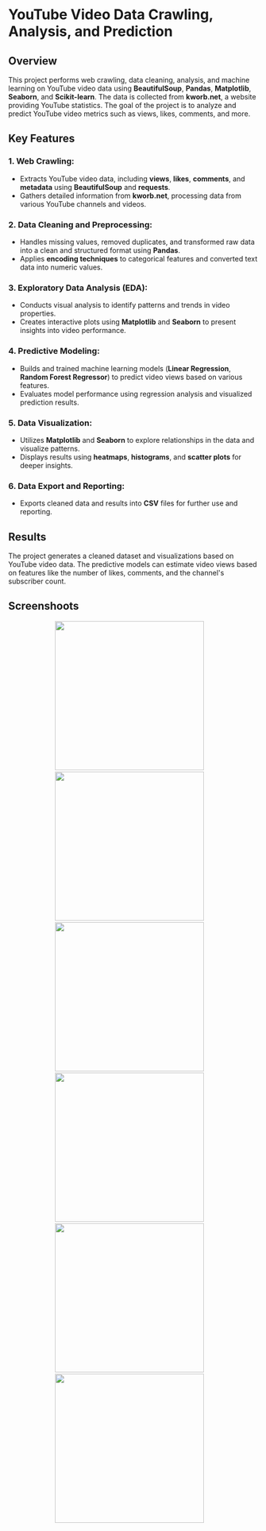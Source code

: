 # YouTube Video Data Crawling, Analysis, and Prediction

## **Overview**
This project performs web crawling, data cleaning, analysis, and machine learning on YouTube video data using **BeautifulSoup**, **Pandas**, **Matplotlib**, **Seaborn**, and **Scikit-learn**. The data is collected from **kworb.net**, a website providing YouTube statistics. The goal of the project is to analyze and predict YouTube video metrics such as views, likes, comments, and more.

## Key Features

### 1. **Web Crawling**:
- Extracts YouTube video data, including **views**, **likes**, **comments**, and **metadata** using **BeautifulSoup** and **requests**.
- Gathers detailed information from **kworb.net**, processing data from various YouTube channels and videos.

### 2. **Data Cleaning and Preprocessing**:
- Handles missing values, removed duplicates, and transformed raw data into a clean and structured format using **Pandas**.
- Applies **encoding techniques** to categorical features and converted text data into numeric values.

### 3. **Exploratory Data Analysis (EDA)**:
- Conducts visual analysis to identify patterns and trends in video properties.
- Creates interactive plots using **Matplotlib** and **Seaborn** to present insights into video performance.

### 4. **Predictive Modeling**:
- Builds and trained machine learning models (**Linear Regression**, **Random Forest Regressor**) to predict video views based on various features.
- Evaluates model performance using regression analysis and visualized prediction results.

### 5. **Data Visualization**:
- Utilizes **Matplotlib** and **Seaborn** to explore relationships in the data and visualize patterns.
- Displays results using **heatmaps**, **histograms**, and **scatter plots** for deeper insights.

### 6. **Data Export and Reporting**:
- Exports cleaned data and results into **CSV** files for further use and reporting.

## Results

The project generates a cleaned dataset and visualizations based on YouTube video data. The predictive models can estimate video views based on features like the number of likes, comments, and the channel's subscriber count.

## **Screenshoots**

<div align="center">
   <img src="https://github.com/user-attachments/assets/abd81d76-48ae-4b07-a44e-9106a75b6edf" width="300" height="300" />
  &nbsp;&nbsp;&nbsp;
   <img src="https://github.com/user-attachments/assets/c7dd9988-2267-456b-ad71-9e6725bd9e17" width="300" height="300" />
  &nbsp;&nbsp;&nbsp;
   <img src="https://github.com/user-attachments/assets/b5a3fcf7-85b1-492b-9653-5190f6b9cd5e"width="300" height="300" />
  &nbsp;&nbsp;&nbsp;
  <img src="https://github.com/user-attachments/assets/8fca582c-13e4-49b7-aac4-448de82968b3" width="300" height="300" />
  &nbsp;&nbsp;&nbsp;
  <img src="https://github.com/user-attachments/assets/18dff8c4-1837-4af0-84c9-7949d81de458" width="300" height="300" />
  &nbsp;&nbsp;&nbsp;
  <img src="https://github.com/user-attachments/assets/8d0d45b2-7fae-4c99-861c-cf46bfdcd027" width="300" height="300" />
  &nbsp;&nbsp;&nbsp;

  

